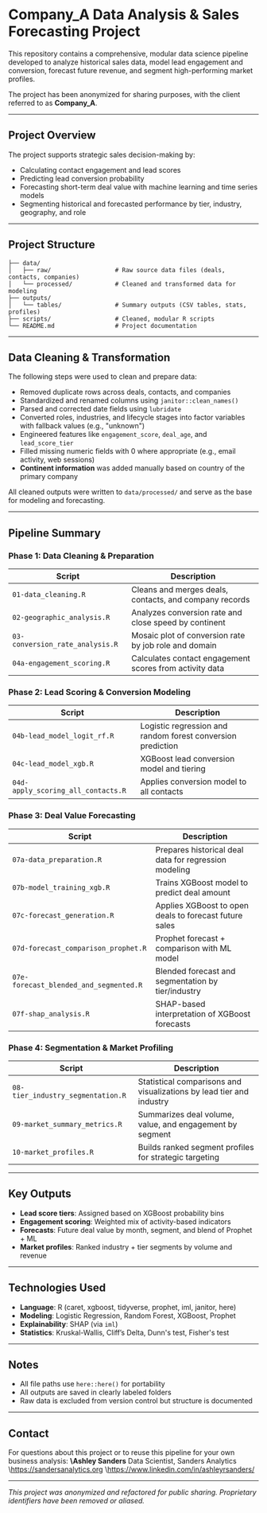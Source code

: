# Company\_A Data Analysis & Sales Forecasting Project

This repository contains a comprehensive, modular data science pipeline developed to analyze historical sales data, model lead engagement and conversion, forecast future revenue, and segment high-performing market profiles.

The project has been anonymized for sharing purposes, with the client referred to as **Company\_A**.

---

## Project Overview

The project supports strategic sales decision-making by:

* Calculating contact engagement and lead scores
* Predicting lead conversion probability
* Forecasting short-term deal value with machine learning and time series models
* Segmenting historical and forecasted performance by tier, industry, geography, and role

---

## Project Structure

```
├── data/
│   ├── raw/                  # Raw source data files (deals, contacts, companies)
│   └── processed/            # Cleaned and transformed data for modeling
├── outputs/
│   └── tables/               # Summary outputs (CSV tables, stats, profiles)
├── scripts/                  # Cleaned, modular R scripts
└── README.md                 # Project documentation
```

---

## Data Cleaning & Transformation

The following steps were used to clean and prepare data:

* Removed duplicate rows across deals, contacts, and companies
* Standardized and renamed columns using `janitor::clean_names()`
* Parsed and corrected date fields using `lubridate`
* Converted roles, industries, and lifecycle stages into factor variables with fallback values (e.g., "unknown")
* Engineered features like `engagement_score`, `deal_age`, and `lead_score_tier`
* Filled missing numeric fields with 0 where appropriate (e.g., email activity, web sessions)
* **Continent information** was added manually based on country of the primary company

All cleaned outputs were written to `data/processed/` and serve as the base for modeling and forecasting.

---

## Pipeline Summary

### Phase 1: Data Cleaning & Preparation

| Script                          | Description                                             |
| ------------------------------- | ------------------------------------------------------- |
| `01-data_cleaning.R`            | Cleans and merges deals, contacts, and company records  |
| `02-geographic_analysis.R`      | Analyzes conversion rate and close speed by continent   |
| `03-conversion_rate_analysis.R` | Mosaic plot of conversion rate by job role and domain   |
| `04a-engagement_scoring.R`      | Calculates contact engagement scores from activity data |

### Phase 2: Lead Scoring & Conversion Modeling

| Script                             | Description                                                 |
| ---------------------------------- | ----------------------------------------------------------- |
| `04b-lead_model_logit_rf.R`        | Logistic regression and random forest conversion prediction |
| `04c-lead_model_xgb.R`             | XGBoost lead conversion model and tiering                   |
| `04d-apply_scoring_all_contacts.R` | Applies conversion model to all contacts                    |

### Phase 3: Deal Value Forecasting

| Script                                 | Description                                            |
| -------------------------------------- | ------------------------------------------------------ |
| `07a-data_preparation.R`               | Prepares historical deal data for regression modeling  |
| `07b-model_training_xgb.R`             | Trains XGBoost model to predict deal amount            |
| `07c-forecast_generation.R`            | Applies XGBoost to open deals to forecast future sales |
| `07d-forecast_comparison_prophet.R`    | Prophet forecast + comparison with ML model            |
| `07e-forecast_blended_and_segmented.R` | Blended forecast and segmentation by tier/industry     |
| `07f-shap_analysis.R`                  | SHAP-based interpretation of XGBoost forecasts         |

### Phase 4: Segmentation & Market Profiling

| Script                            | Description                                                          |
| --------------------------------- | -------------------------------------------------------------------- |
| `08-tier_industry_segmentation.R` | Statistical comparisons and visualizations by lead tier and industry |
| `09-market_summary_metrics.R`     | Summarizes deal volume, value, and engagement by segment             |
| `10-market_profiles.R`            | Builds ranked segment profiles for strategic targeting               |

---

## Key Outputs

* **Lead score tiers**: Assigned based on XGBoost probability bins
* **Engagement scoring**: Weighted mix of activity-based indicators
* **Forecasts**: Future deal value by month, segment, and blend of Prophet + ML
* **Market profiles**: Ranked industry + tier segments by volume and revenue

---

## Technologies Used

* **Language**: R (caret, xgboost, tidyverse, prophet, iml, janitor, here)
* **Modeling**: Logistic Regression, Random Forest, XGBoost, Prophet
* **Explainability**: SHAP (via `iml`)
* **Statistics**: Kruskal-Wallis, Cliff’s Delta, Dunn's test, Fisher's test

---

## Notes

* All file paths use `here::here()` for portability
* All outputs are saved in clearly labeled folders
* Raw data is excluded from version control but structure is documented

---

## Contact

For questions about this project or to reuse this pipeline for your own business analysis:
**\Ashley Sanders**
Data Scientist, Sanders Analytics
\https://sandersanalytics.org
\https://www.linkedin.com/in/ashleyrsanders/

---

*This project was anonymized and refactored for public sharing. Proprietary identifiers have been removed or aliased.*
